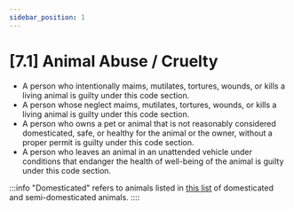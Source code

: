 ```yaml
---
sidebar_position: 1
---
```

# [7.1] Animal Abuse / Cruelty

- A person who intentionally maims, mutilates, tortures, wounds, or kills a living animal is guilty under this code section.
- A person whose neglect maims, mutilates, tortures, wounds, or kills a living animal is guilty under this code section.
- A person who owns a pet or animal that is not reasonably considered domesticated, safe, or healthy for the animal or the owner, without a proper permit is guilty under this code section.
- A person who leaves an animal in an unattended vehicle under conditions that endanger the health of well-being of the animal is guilty under this code section.

:::info
"Domesticated" refers to animals listed in [this list](http://en.wikipedia.org/wiki/List_of_domesticated_animals) of domesticated and semi-domesticated animals.
::::